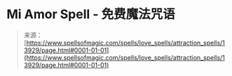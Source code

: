 <!--yml

category: 未分类

date: 2024-06-12 18:52:39

-->

# Mi Amor Spell - 免费魔法咒语

> 来源：[https://www.spellsofmagic.com/spells/love_spells/attraction_spells/13929/page.html#0001-01-01](https://www.spellsofmagic.com/spells/love_spells/attraction_spells/13929/page.html#0001-01-01)
